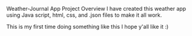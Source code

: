 Weather-Journal App Project
Overview
I have created this weather app using Java script, html, css, and .json files to make it all work.

This is my first time doing something like this I hope y'all like it :)